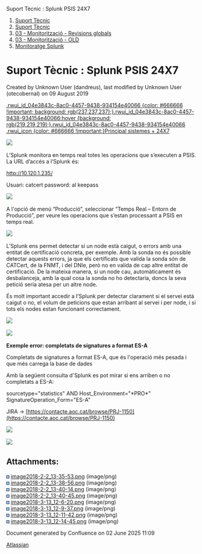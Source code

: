 Suport Tècnic : Splunk PSIS 24X7  

1.  [Suport Tècnic](index.html)
2.  [Suport Tècnic](13893782.html)
3.  [03 - Monitorització - Revisions globals](26313327.html)
4.  [03 - Monitorització - OLD](128647245.html)
5.  [Monitoratge Splunk](Monitoratge-Splunk_26313272.html)

Suport Tècnic : Splunk PSIS 24X7
================================

Created by Unknown User (dandreus), last modified by Unknown User (otecobernal) on 09 August 2019

  

[.rwui\_id\_04e3843c-8ac0-4457-9438-934154e40066 {color: #666666 !important; background: rgb(237,237,237);}.rwui\_id\_04e3843c-8ac0-4457-9438-934154e40066:hover {background: rgb(219,219,219);}.rwui\_id\_04e3843c-8ac0-4457-9438-934154e40066 .rwui\_icon {color: #666666 !important;}Principal sistemes + 24X7](https://steps.everis.com/confluence/pages/viewpage.action?pageId=1052705017 "Principal sistemes + 24X7")

![](attachments/26313553/26314904.png)

  

L’Splunk monitora en temps real totes les operacions que s’executen a PSIS.  
La URL d’accés a l’Splunk és:

  

http://10.120.1.235/

Usuari: catcert password: al keepass

![](attachments/26313553/26317362.png)

  

A l'opció de menú “Producció”, seleccionar “Temps Real – Entorn de Producció”, per veure les operacions que s’estan processant a PSIS en temps real.

![](attachments/26313553/26317373.png)

  

  

L’Splunk ens permet detectar si un node està caigut, o errors amb una entitat de certificació concreta, per exemple. Amb la sonda no és possible detectar aquests errors, ja que els certificats que valida la sonda són de CATCert, de la FNMT, i del DNIe, però no en valida de cap altre entitat de certificació. De la mateixa manera, si un node cau, automàticament és desbalanceja, amb la qual cosa la sonda no ho detectaria, doncs la seva petició seria atesa per un altre node.

És molt important accedir a l’Splunk per detectar clarament si el servei està caigut o no, el volum de peticions que estan arribant al servei i per node, i si tots els nodes estan funcionant correctament.

![](attachments/26313553/26314908.png)

![](attachments/26313553/26314906.png)

**Exemple error: completats de signatures a format ES-A**

Completats de signatures a format ES-A, que és l'operació més pesada i que més carrega la base de dades

  

Amb la següent consulta d'Splunk es pot mirar si ens arriben o no completats a ES-A:

sourcetype="statistics" AND Host\_Environment="\*PRO\*" SignatureOperation\_Form="ES-A" 

  

JIRA → [https://contacte.aoc.cat/browse/PRJ-1150](https://contacte.aoc.cat/browse/PRJ-1150)

![](attachments/26313553/26317365.png)

  

![](attachments/26313553/26317370.png)

Attachments:
------------

![](images/icons/bullet_blue.gif) [image2018-2-2\_13-35-53.png](attachments/26313553/26314904.png) (image/png)  
![](images/icons/bullet_blue.gif) [image2018-2-2\_13-38-56.png](attachments/26313553/26314910.png) (image/png)  
![](images/icons/bullet_blue.gif) [image2018-2-2\_13-40-14.png](attachments/26313553/26314908.png) (image/png)  
![](images/icons/bullet_blue.gif) [image2018-2-2\_13-40-45.png](attachments/26313553/26314906.png) (image/png)  
![](images/icons/bullet_blue.gif) [image2018-3-13\_12-6-20.png](attachments/26313553/26317370.png) (image/png)  
![](images/icons/bullet_blue.gif) [image2018-3-13\_12-9-37.png](attachments/26313553/26317365.png) (image/png)  
![](images/icons/bullet_blue.gif) [image2018-3-13\_12-11-42.png](attachments/26313553/26317362.png) (image/png)  
![](images/icons/bullet_blue.gif) [image2018-3-13\_12-14-45.png](attachments/26313553/26317373.png) (image/png)  

Document generated by Confluence on 02 June 2025 11:09

[Atlassian](http://www.atlassian.com/)